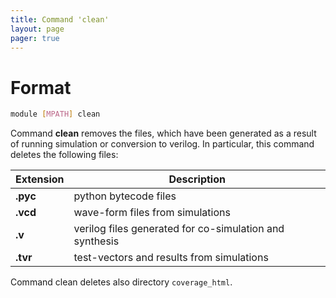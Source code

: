 ```yaml
---
title: Command 'clean'
layout: page 
pager: true
---
```


Format
======

```.bash
module [MPATH] clean
```

Command __clean__ removes the files, which have been generated as a result of running simulation or conversion to verilog.
In particular, this command deletes the following files:
 
Extension   |  Description
-------------------|-------------------------
__.pyc__    |  python bytecode files
__.vcd__    |  wave-form files from simulations
__.v__      |  verilog files generated for co-simulation and synthesis
__.tvr__    |  test-vectors and results from simulations

Command clean deletes also directory `coverage_html`.
